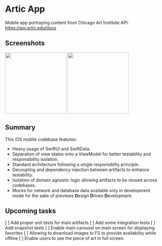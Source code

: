 #  Artic App

Mobile app portraying content from Chicago Art Institute API:
https://api.artic.edu/docs

## Screenshots
<img src="https://github.com/zheref/ArticApp/assets/1177000/37f8ff59-5a1e-42fc-af29-02875e925ead" width="200">
<img src="https://github.com/zheref/ArticApp/assets/1177000/171cabb7-3097-4574-b2ec-8cc61a2aeee8" width="200">

## Summary
This iOS mobile codebase features:
- Heavy usage of SwiftUI and SwiftData.
- Separation of view states onto a ViewModel for better testability and responsibility isolation.
- Standard architecture following a single responsiblity principle.
- Decoupling and dependency injection between artifacts to enhance testability.
- Isolation of domain agnostic logic allowing artifacts to be reused across codebases.
- Mocks for network and database data available only in development mode for the sake of previews **D**esign **D**riven **D**evelopment.

## Upcoming tasks
[ ] Add proper unit tests for main artifacts
[ ] Add some integration tests
[ ] Add snapshot tests
[ ] Enable main carousel on main screen for displaying favorites
[ ] Allowing to download images to FS to provide availability while offline
[ ] Enable users to see the piece of art in full screen.
